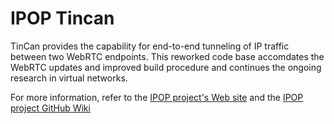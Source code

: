 IPOP Tincan
===========

TinCan provides the capability for end-to-end tunneling of IP traffic between two WebRTC endpoints. This reworked code base accomdates the WebRTC updates and improved build procedure and continues the ongoing research in virtual networks.

For more information, refer to the [IPOP project's Web site](http://www.ipop-project.org) and the [IPOP project GitHub Wiki](https://github.com/ipop-project/ipop-project.github.io/wiki)
